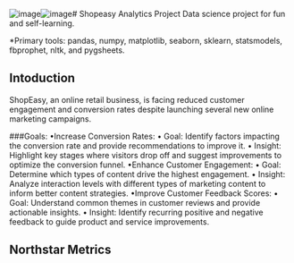 ![image](https://github.com/user-attachments/assets/eea8767a-a65c-492d-8648-1a324cc1eff9)![image](https://github.com/user-attachments/assets/670552a6-afe0-461c-828b-f7ecb27ccee7)# Shopeasy Analytics Project
Data science project for fun and self-learning.

*Primary tools: pandas, numpy, matplotlib, seaborn, sklearn, statsmodels, fbprophet, nltk, and pygsheets.

## Intoduction
ShopEasy, an online retail business, is facing reduced customer engagement and conversion rates despite launching several new online marketing campaigns.

###Goals:
•Increase Conversion Rates:
 • Goal: Identify factors impacting the conversion rate and provide recommendations to improve it.
 • Insight: Highlight key stages where visitors drop off and suggest improvements to optimize the conversion funnel.
•Enhance Customer Engagement:
 • Goal: Determine which types of content drive the highest engagement. 
 • Insight: Analyze interaction levels with different types of marketing content to inform better content strategies.
•Improve Customer Feedback Scores:
 • Goal: Understand common themes in customer reviews and provide actionable insights.
 • Insight: Identify recurring positive and negative feedback to guide product and service improvements.



## Northstar Metrics
